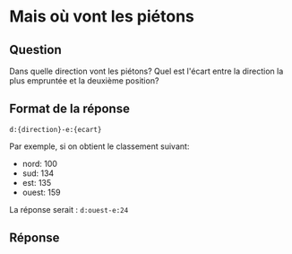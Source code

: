 # Mais où vont les piétons

## Question

Dans quelle direction vont les piétons? Quel est l'écart entre la direction la plus empruntée et la deuxième position?

## Format de la réponse

`d:{direction}-e:{ecart}`

Par exemple, si on obtient le classement suivant:

- nord: 100
- sud: 134
- est: 135
- ouest: 159

La réponse serait : `d:ouest-e:24`

## Réponse
